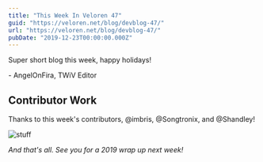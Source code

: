 ```yaml
---
title: "This Week In Veloren 47"
guid: "https://veloren.net/blog/devblog-47/"
url: "https://veloren.net/blog/devblog-47/"
pubDate: "2019-12-23T00:00:00.000Z"
---
```


Super short blog this week, happy holidays!

\- AngelOnFira, TWiV Editor

Contributor Work
----------------

Thanks to this week's contributors, @imbris, @Songtronix, and @Shandley!

![stuff](https://s3.eu-central-2.wasabisys.com/veloren-blog/cdn/541307708146581519/659233670359547914/unknown.png)

_And that's all. See you for a 2019 wrap up next week!_